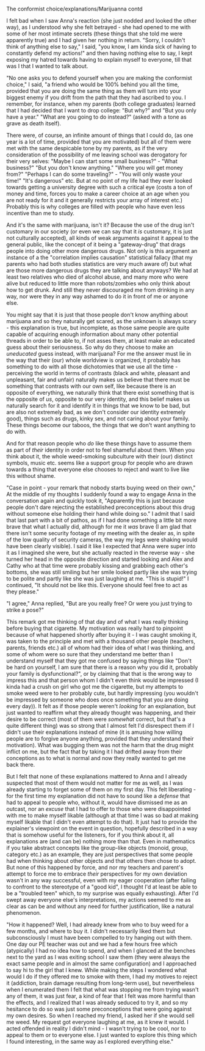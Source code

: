 The conformist choice/explanations/Marijuanna contd

I felt bad when I saw Anna's reaction (she just nodded and looked the other way), as I understood why she felt betrayed - she had opened to me with some of her most intimate secrets (these things that she told me were apparently true) and I had given her nothing in return. "Sorry, I couldn't think of anything else to say," I said, "you know, I am kinda sick of having to constantly defend my actions!" and then having nothing else to say, I kept exposing my hatred towards having to explain myself to everyone, till that was I that I wanted to talk about.

"No one asks you to defend yourself when you are making the conformist choice," I said, "a friend who would be 100% behind you all the time, provided that you are doing the same thing as them will turn into your biggest enemy if you drift from the path that they had ascribed to you. I remember, for instance, when my parents (both college graduates) learned that I had decided that I want to drop college: "But why?" and "But you only have a year." "What are you going to do instead?" (asked with a tone as grave as death itself). 

There were, of course, an infinite amount of things that I could do, (as one year is a lot of time, provided that you are motivated) but all of them were met with the same despicable tone by my parents, as if the very consideration of the possibility of me leaving school was derogatory for their very selves: "Maybe I can start some small business?" - "What business?" "But you don't know anything." "Where you will get money from?" "Perhaps I can do some traveling?" - "You will only waste your time!" "It's dangerous" etc. But at no point of my life had they ever looked towards getting a university degree with such a critical eye (costs a ton of money and time, forces you to make a career choice at an age when you are not ready for it and it generally restricts your array of interest etc.) Probably this is why colleges are filled with people who have even less incentive than me to study.

And it's the same with marijuana, isn't it? Because the use of the drug isn't customary in our society (or even we can say that it *is* customary, it is just not culturally accepted), all kinds of weak arguments against it appeal to the general public, like the concept of it being a "gateway-drug" that drags people into doing other more dangerous drugs. Not only is this argument an instance of a the "correlation implies causation" statistical fallacy (that my parents who had both studies statistics are very much aware of) but what are those more dangerous drugs they are talking about anyways? We had at least two relatives who died of alcohol abuse, and many more who were alive but reduced to little more than robots/zombies who only think about how to get drunk. And still they never discouraged me from drinking in any way, nor were they in any way ashamed to do it in front of me or anyone else.

You might say that it is just that those people don't know anything about marijuana and so they naturally get scared, as the unknown is always scary - this explanation is true, but incomplete, as those same people are quite capable of acquiring enough information about many other potential threads in order to be able to, if not asses them, at least make an educated guess about their seriousness. So why do they choose to make an *uneducated* guess instead, with marijuana? For me the answer must lie in the way that their (our) whole worldview is organized, it probably has something to do with all those dichotomies that we use all the time - perceiving the world in terms of contrasts (black and white, pleasant and unpleasant, fair and unfair) naturally makes us believe that there must be something that contrasts with our own self, like because there is an opposite of everything, we naturally think that there exist something that is the opposite of *us*, opposite to our very identity, and this belief makes us naturally search for it and identify it in things that we know to be bad, but are also not extremely bad, as we don't consider our identity extremely good), things such as drugs, kinky sex, and not caring about your family. These things become our taboos, the things that we don't want anything to do with. 

And for that reason people who *do* like these things have to assume them as part of *their* identity in order not to feel shameful about them. When you think about it, the whole weed-smoking subculture with their (our) distinct symbols, music etc. seems like a support group for people who are drawn towards a thing that everyone else chooses to reject and want to live like this without shame. 

"Case in point - your remark that nobody starts buying weed on their own," At the middle of my thoughts I suddenly found a way to engage Anna in the conversation again and quickly took it, "Apparently this is just because people don't dare rejecting the established preconceptions about this drug without someone else holding their hand while doing so." I admit that I said that last part with a bit of pathos, as if I had done something a little bit more brave that what I actually did, although for me it *was* brave (I am glad that there isn't some security footage of my meeting with the dealer as, in spite of the low quality of security cameras, the way my legs were shaking would have been clearly visible). I said it like I expected that Anna were super into it as I imagined she were, but she actually reacted in the reverse way - she turned her head in the opposite direction and started looking and Alex and Cathy who at that time were probably kissing and grabbing each other's bottoms, she was still smiling but her smile looked partly like she was trying to be polite and partly like she was just laughing at me. "This is stupid!" I continued, "It should not be like this. Everyone should feel free to act as they please."

"I agree," Anna replied, "But are you really free? Or were you just trying to strike a pose?"

This remark got me thinking of that day and of what I was really thinking before buying that cigarette. My motivation was really hard to pinpoint because of what happened shortly after buying it - I was caught smoking it, was taken to the principle and met with a thousand other people (teachers, parents, friends etc.) all of whom had their idea of what I was thinking, and some of whom were so sure that they understand me better than I understand myself that they got me confused by saying things like "Don't be hard on yourself, I am sure that there is a reason why you did it, probably your family is dysfunctional?", or by claiming that that is the wrong way to impress this and that person whom I didn't even think would be impressed (I kinda had a crush on girl who got me the cigarette, but my attempts to smoke weed were to her probably cute, but hardly impressing (you wouldn't be impressed by someone who does once something that you are doing every day)). It felt as if those people weren't *looking* for an explanation, but just wanted to reaffirm what they already thought was happening, and their desire to be correct (most of them were *somewhat* correct, but that's a quite different thing) was so strong that I almost felt I'd disrespect them if I didn't use their explanations instead of mine (it is amusing how willing people are to forgive anyone anything, provided that they understand their motivation). What was bugging them was not the harm that the drug might inflict on me, but the fact that by taking it I had drifted away from their conceptions as to what is normal and now they really wanted to get me back there.

But I felt that none of these explanations mattered to Anna and I already suspected that most of them would not matter for me as well, as I was already starting to forget some of them on my first day. This felt liberating - for the first time my explanation did not have to sound like a *defense* that had to appeal to people who, without it, would have dismissed me as an outcast, nor an *excuse* that I had to offer to those who were disappointed with me to make myself likable (although at that time I was so bad at making myself likable that I didn't even attempt to do that). It just had to provide the explainer's viewpoint on the event in question, hopefully described in a way that is somehow useful for the listeners, for if you think about it, all explanations are (and can be) nothing more than that. Even in mathematics if you take abstract concepts like the group-like objects (monoid, group, category etc.) as an example, they are just perspectives that some people had when thinking about other objects and that others then chose to adopt. But none of this happened by force, and nor my teachers and parent's attempt to force me to embrace *their* perspectives for my own deviation wasn't in any way successful, even with my eager cooperation (after failing to confront to the stereotype of a "good kid", I thought I'd at least be able to be a "troubled teen" which, to my surprise was equally exhausting). After I'd swept away everyone else's interpretations, my actions seemed to me as clear as can be and without any need for further justification, like a natural phenomenon.

"How it happened? Well, I had already knew from who to buy weed for a few months, and where to buy it. I didn't necessarily liked them but subconsciously I must have been compelled to try hanging out with them. One day our PE teacher was out and we had a few hours free which  (atypically) I had no idea how to spend, and when I glanced at the benches next to the yard as I was exiting school I saw them (they were always the exact same people and in almost the same configuration) and I approached to say hi to the girl that I knew. While making the steps I wondered what would I do if they offered me to smoke with them, I had my motives to reject it (addiction, brain damage resulting from long-term use), but nevertheless when I enumerated them I felt that what was stopping me from trying wasn't any of them, it was just fear, a kind of fear that I felt was more harmful than the effects, and I realized that I was already seduced to try it, and so my hesitance to do so was just some preconceptions that were going against my own desires. So when I reached my friend, I asked her if she would sell me weed. My request got everyone laughing at me, as it knew it would. I acted offended in reality I didn't mind - I wasn't trying to be cool, nor to appeal to them or to everyone else. I just wanted to explore this thing which I found interesting, in the same way as I explored everything else."

